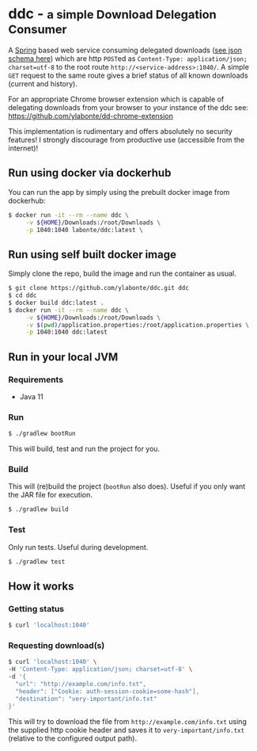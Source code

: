 
# ddc - <small>a simple Download Delegation Consumer</small>

A [Spring](https://spring.io/) based web service consuming delegated
downloads ([see json schema here](https://github.com/ylabonte/dd-json-schema))
which are http `POST`ed as `Content-Type: application/json; charset=utf-8`
to the root route `http://<service-address>:1040/`.
A simple `GET` request to the same route gives a brief status of all
known downloads (current and history).

For an appropriate Chrome browser extension which is capable of 
delegating downloads from your browser to your instance of the ddc see: 
https://github.com/ylabonte/dd-chrome-extension

This implementation is rudimentary and offers absolutely no security 
features! I strongly discourage from productive use (accessible from
the internet)!

## Run using docker via dockerhub
You can run the app by simply using the prebuilt docker image from 
dockerhub:
```bash
$ docker run -it --rm --name ddc \
     -v ${HOME}/Downloads:/root/Downloads \
     -p 1040:1040 labonte/ddc:latest \
```

## Run using self built docker image

Simply clone the repo, build the image and run the container as usual.
```bash
$ git clone https://github.com/ylabonte/ddc.git ddc
$ cd ddc
$ docker build ddc:latest .
$ docker run -it --rm --name ddc \
     -v ${HOME}/Downloads:/root/Downloads \
     -v $(pwd)/application.properties:/root/application.properties \
     -p 1040:1040 ddc:latest
``` 

## Run in your local JVM

### Requirements
* Java 11

### Run
```bash
$ ./gradlew bootRun
```
This will build, test and run the project for you.

### Build
This will (re)build the project (`bootRun` also does). Useful if you
only want the JAR file for execution.
```bash
$ ./gradlew build
```

### Test
Only run tests. Useful during development.
```bash
$ ./gradlew test
```

## How it works

### Getting status
```bash
$ curl 'localhost:1040'
```

### Requesting download(s)
```bash
$ curl 'localhost:1040' \
-H 'Content-Type: application/json; charset=utf-8' \
-d '{
  "url": "http://example.com/info.txt",
  "header": ["Cookie: auth-session-cookie=some-hash"],
  "destination": "very-important/info.txt"
}'
```
This will try to download the file from `http://example.com/info.txt`
using the supplied http cookie header and saves it to
`very-important/info.txt` (relative to the configured output path).
